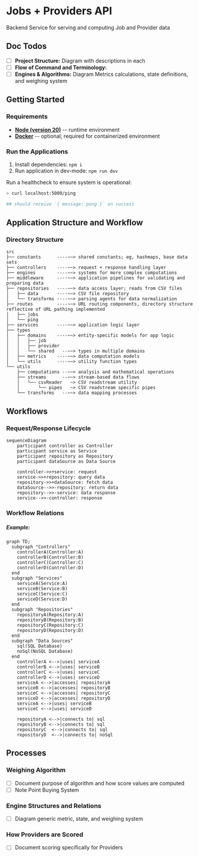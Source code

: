 # Jobs + Providers API
Backend Service for serving and computing Job and Provider data

## Doc Todos
- [ ] **Project Structure:** Diagram with descriptions in each
- [ ] **Flow of Command and Terminology:** 
- [ ] **Engines & Algorithms:** Diagram Metrics calculations, state definitions, and weighing system

## Getting Started
### Requirements
- [**Node (version 20)**](https://nodejs.org/en/download/package-manager) -- runtime environment
- [**Docker**](https://docs.docker.com/engine/install/) -- optional; required for containerized environment

### Run the Applications
1. Install dependencies: `npm i`
2. Run application in dev-mode: `npm run dev`

Run a healthcheck to ensure system is operational:
```sh
> curl localhost:5000/ping

## should receive `{ message: pong }` on success
```

## Application Structure and Workflow
### Directory Structure 
[tree -d -I 'node_modules|dist']: # 
```
src
├── constants      ----~~> shared constants; eg, hashmaps, base data sets
├── controllers    ----~~> request + response handling layer
├── engines        ----~~> systems for more complex computations
├── middleware     ----~~> application pipelines for validating and preparing data 
├── repositories   ----~~> data access layer; reads from CSV files
│   ├── data       ----~~> CSV file repository
│   └── transforms ----~~> parsing agents for data normalization
├── routes         ----~~> URL routing components, directory structure reflective of URL pathing implemented
│   ├── jobs
│   └── ping
├── services       ----~~> application logic layer
├── types          
│   ├── domains    ----~~> entity-specific models for app logic
│   │   ├── job
│   │   ├── provider
│   │   └── shared   --~~> types in multiple domains
│   ├── metrics    ----~~> data computation models
│   └── utils      ----~~> utility function types 
└── utils
    ├── computations --~~> analysis and mathematical operations
    ├── streams      --~~> stream-based data flows
    │   └── csvReader   ~> CSV readstream utility
    │       └── pipes   ~> CSV readstream specific pipes
    └── transforms   --~~> data mapping processes
```

## Workflows
### Request/Response Lifecycle 
```mermaid
sequenceDiagram
    participant controller as Controller
    participant service as Service
    participant repository as Repository
    participant dataSource as Data Source
    
    controller->>+service: request
    service->>+repository: query data
    repository->>+dataSource: fetch data
    dataSource-->>-repository: return data
    repository-->>-service: data response
    service-->>-controller: response
```

### Workflow Relations

##### Example:
```mermaid
graph TD;
  subgraph "Controllers"
    controllerA(Controller:A)
    controllerB(Controller:B)
    controllerC(Controller:C)
    controllerD(Controller:D)
  end
  subgraph "Services"
    serviceA(Service:A)
    serviceB(Service:B)
    serviceC(Service:C)
    serviceD(Service:D)
  end
  subgraph "Repositories"
    repositoryA(Repository:A)
    repositoryB(Repository:B)
    repositoryC(Repository:C)
    repositoryD(Repository:D)
  end
  subgraph "Data Sources"
    sql(SQL Database)
    noSql(NoSQL Database)
  end
    controllerA <-->|uses| serviceA
    controllerB <-->|uses| serviceB
    controllerC <-->|uses| serviceC
    controllerD <-->|uses| serviceD
    serviceA <-->|accesses| repositoryA
    serviceB <-->|accesses| repositoryB
    serviceC <-->|accesses| repositoryC
    serviceD <-->|accesses| repositoryD
    serviceA <-->|uses| serviceB
    serviceC <-->|uses| serviceD

    repositoryA <-->|connects to| sql
    repositoryB <-->|connects to| sql
    repositoryC  <-->|connects to| sql
    repositoryD  <-->|connects to| noSql
```

## Processes

### Weighing Algorithm
- [ ] Document purpose of algorithm and how score values are computed
- [ ] Note Point Buying System

### Engine Structures and Relations
- [ ] Diagram generic metric, state, and weighing system

### How Providers are Scored
- [ ] Document scoring specifically for Providers

